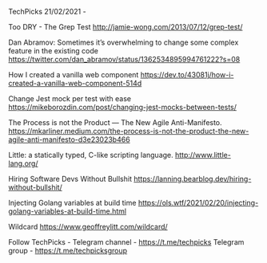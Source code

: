 TechPicks 21/02/2021 -

Too DRY - The Grep Test
http://jamie-wong.com/2013/07/12/grep-test/

Dan Abramov: Sometimes it’s overwhelming to change some complex feature in the existing code
https://twitter.com/dan_abramov/status/1362534895994761222?s=08

How I created a vanilla web component
https://dev.to/43081j/how-i-created-a-vanilla-web-component-514d

Change Jest mock per test with ease
https://mikeborozdin.com/post/changing-jest-mocks-between-tests/

The Process is not the Product — The New Agile Anti-Manifesto.
https://mkarliner.medium.com/the-process-is-not-the-product-the-new-agile-anti-manifesto-d3e23023b466

Little: a statically typed, C-like scripting language.
http://www.little-lang.org/

Hiring Software Devs Without Bullshit
https://lanning.bearblog.dev/hiring-without-bullshit/

Injecting Golang variables at build time
https://ols.wtf/2021/02/20/injecting-golang-variables-at-build-time.html

Wildcard
https://www.geoffreylitt.com/wildcard/

Follow TechPicks -
Telegram channel - https://t.me/techpicks
Telegram group - https://t.me/techpicksgroup
